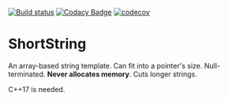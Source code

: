 [![Build status](https://ci.appveyor.com/api/projects/status/e7s343xy52fjrmeu?svg=true)](https://ci.appveyor.com/project/ilyayunkin/shortstring)
[![Codacy Badge](https://app.codacy.com/project/badge/Grade/e3e32f7dd7f547bc85b3f179525555bb)](https://www.codacy.com/gh/ilyayunkin/ShortString/dashboard?utm_source=github.com&amp;utm_medium=referral&amp;utm_content=ilyayunkin/ShortString&amp;utm_campaign=Badge_Grade)
[![codecov](https://codecov.io/gh/ilyayunkin/ShortString/branch/master/graph/badge.svg?token=XEI6AYQ8R2)](https://codecov.io/gh/ilyayunkin/ShortString)
# ShortString
An array-based string template. 
Can fit into a pointer's size. 
Null-terminated. 
**Never allocates memory**. 
Cuts longer strings.

C++17 is needed.

